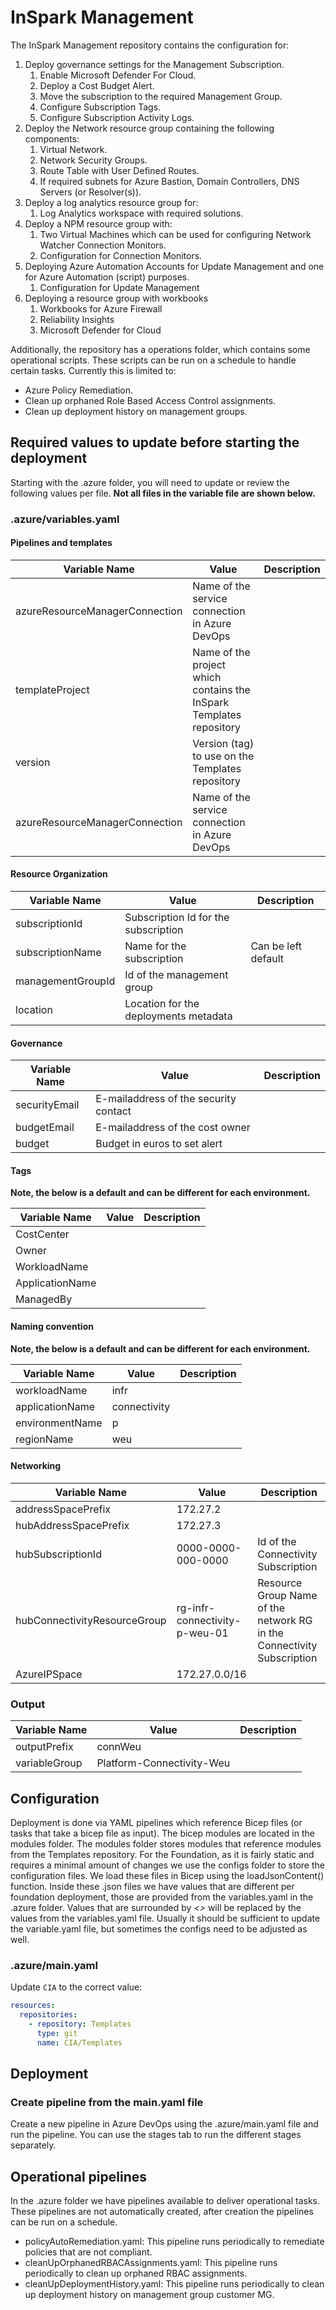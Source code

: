 # InSpark Management

The InSpark Management repository contains the configuration for:

1. Deploy governance settings for the Management Subscription.
   1. Enable Microsoft Defender For Cloud.
   2. Deploy a Cost Budget Alert.
   3. Move the subscription to the required Management Group.
   4. Configure Subscription Tags.
   5. Configure Subscription Activity Logs.
2. Deploy the Network resource group containing the following components:
   1. Virtual Network.
   2. Network Security Groups.
   3. Route Table with User Defined Routes.
   4. If required subnets for Azure Bastion, Domain Controllers, DNS Servers (or Resolver(s)).
3. Deploy a log analytics resource group for:
   1. Log Analytics workspace with required solutions.
4. Deploy a NPM resource group with:
   1. Two Virtual Machines which can be used for configuring Network Watcher Connection Monitors.
   2. Configuration for Connection Monitors.
5. Deploying Azure Automation Accounts for Update Management and one for Azure Automation (script) purposes.
   1. Configuration for Update Management
6. Deploying a resource group with workbooks
   1. Workbooks for Azure Firewall
   2. Reliability Insights
   3. Microsoft Defender for Cloud

Additionally, the repository has a operations folder, which contains some operational scripts. These scripts can be run on a schedule to handle certain tasks. Currently this is limited to:

- Azure Policy Remediation.
- Clean up orphaned Role Based Access Control assignments.
- Clean up deployment history on management groups.

## Required values to update before starting the deployment

Starting with the .azure folder, you will need to update or review the following values per file. **Not all files in the variable file are shown below.**

### .azure/variables.yaml

#### Pipelines and templates

| Variable Name                  | Value                                                               | Description |
| ------------------------------ | ------------------------------------------------------------------- | ----------- |
| azureResourceManagerConnection | Name of the service connection in Azure DevOps                      |             |
| templateProject                | Name of the project which contains the InSpark Templates repository |             |
| version                        | Version (tag) to use on the Templates repository                    |             |
| azureResourceManagerConnection | Name of the service connection in Azure DevOps                      |             |

#### Resource Organization

| Variable Name     | Value                                 | Description         |
| ----------------- | ------------------------------------- | ------------------- |
| subscriptionId    | Subscription Id for the subscription  |                     |
| subscriptionName  | Name for the subscription             | Can be left default |
| managementGroupId | Id of the management group            |                     |
| location          | Location for the deployments metadata |                     |

#### Governance

| Variable Name | Value                                 | Description |
| ------------- | ------------------------------------- | ----------- |
| securityEmail | E-mailaddress of the security contact |             |
| budgetEmail   | E-mailaddress of the cost owner       |             |
| budget        | Budget in euros to set alert          |             |

#### Tags

**Note, the below is a default and can be different for each environment.**

| Variable Name   | Value | Description |
| --------------- | ----- | ----------- |
| CostCenter      |       |             |
| Owner           |       |             |
| WorkloadName    |       |             |
| ApplicationName |       |             |
| ManagedBy       |       |             |

#### Naming convention

**Note, the below is a default and can be different for each environment.**

| Variable Name   | Value        | Description |
| --------------- | ------------ | ----------- |
| workloadName    | infr         |             |
| applicationName | connectivity |             |
| environmentName | p            |             |
| regionName      | weu          |             |

#### Networking

| Variable Name                | Value                         | Description                                                            |
| ---------------------------- | ----------------------------- | ---------------------------------------------------------------------- |
| addressSpacePrefix           | 172.27.2                      |                                                                        |
| hubAddressSpacePrefix        | 172.27.3                      |                                                                        |
| hubSubscriptionId            | 0000-0000-000-0000            | Id of the Connectivity Subscription                                    |
| hubConnectivityResourceGroup | rg-infr-connectivity-p-weu-01 | Resource Group Name of the network RG in the Connectivity Subscription |
| AzureIPSpace                 | 172.27.0.0/16                 |                                                                        |

### Output

| Variable Name | Value                     | Description |
| ------------- | ------------------------- | ----------- |
| outputPrefix  | connWeu                   |             |
| variableGroup | Platform-Connectivity-Weu |             |

## Configuration

Deployment is done via YAML pipelines which reference Bicep files (or tasks that take a bicep file as input). The bicep modules are located in the modules folder. The modules folder stores modules that reference modules from the Templates repository. For the Foundation, as it is fairly static and requires a minimal amount of changes we use the configs folder to store the configuration files. We load these files in Bicep using the loadJsonContent() function. Inside these .json files we have values that are different per foundation deployment, those are provided from the variables.yaml in the .azure folder. Values that are surrounded by *<>* will be replaced by the values from the variables.yaml file. Usually it should be sufficient to update the variable.yaml file, but sometimes the configs need to be adjusted as well.

### .azure/main.yaml

Update `CIA` to the correct value:

```yaml
resources:
  repositories:
    - repository: Templates
      type: git
      name: CIA/Templates
```

## Deployment

### Create pipeline from the main.yaml file

Create a new pipeline in Azure DevOps using the .azure/main.yaml file and run the pipeline. You can use the stages tab to run the different stages separately.

## Operational pipelines

In the .azure folder we have pipelines available to deliver operational tasks. These pipelines are not automatically created, after creation the pipelines can be run on a schedule.

- policyAutoRemediation.yaml: This pipeline runs periodically to remediate policies that are not compliant.
- cleanUpOrphanedRBACAssignments.yaml: This pipeline runs periodically to clean up orphaned RBAC assignments.
- cleanUpDeploymentHistory.yaml: This pipeline runs periodically to clean up deployment history on management group customer MG.
